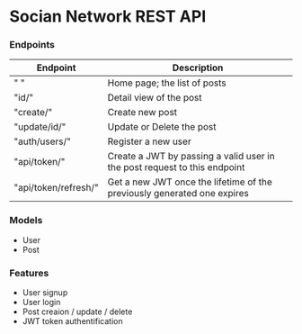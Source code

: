 # Socian Network REST API

### Endpoints

| Endpoint | Description |
| --- | --- |
| " " | Home page; the list of posts |
| "id/" | Detail view of the post |
| "create/" | Create new post |
| "update/id/" | Update or Delete the post |
| "auth/users/" | Register a new user |
| "api/token/" | Create a JWT by passing a valid user in the post request to this endpoint |
| "api/token/refresh/" | Get a new JWT once the lifetime of the previously generated one expires |

### Models
* User
* Post

### Features
* User signup
* User login
* Post creaion / update / delete
* JWT token authentification
